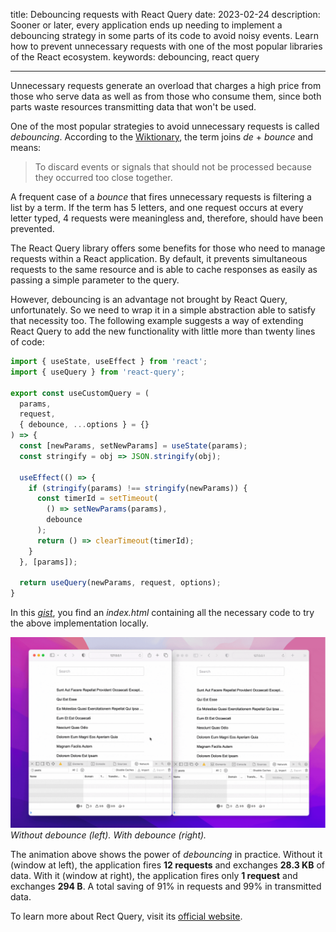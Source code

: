 title: Debouncing requests with React Query
date: 2023-02-24
description: Sooner or later, every application ends up needing to implement a debouncing strategy in some parts of its code to avoid noisy events. Learn how to prevent unnecessary requests with one of the most popular libraries of the React ecosystem.
keywords: debouncing, react query

---

Unnecessary requests generate an overload that charges a high price from those who serve data as well as from those who consume them, since both parts waste resources transmitting data that won't be used.

One of the most popular strategies to avoid unnecessary requests is called *debouncing*. According to the [Wiktionary](https://en.wiktionary.org/wiki/debounce), the term joins *de* + *bounce* and means:

> To discard events or signals that should not be processed because they occurred too close together.

A frequent case of a *bounce* that fires unnecessary requests is filtering a list by a term. If the term has 5 letters, and one request occurs at every letter typed, 4 requests were meaningless and, therefore, should have been prevented.

The React Query library offers some benefits for those who need to manage requests within a React application. By default, it prevents simultaneous requests to the same resource and is able to cache responses as easily as passing a simple parameter to the query.

However, debouncing is an advantage not brought by React Query, unfortunately. So we need to wrap it in a simple abstraction able to satisfy that necessity too. The following example suggests a way of extending React Query to add the new functionality with little more than twenty lines of code:

``` javascript
import { useState, useEffect } from 'react';
import { useQuery } from 'react-query';

export const useCustomQuery = (
  params,
  request,
  { debounce, ...options } = {}
) => {
  const [newParams, setNewParams] = useState(params);
  const stringify = obj => JSON.stringify(obj);

  useEffect(() => {
    if (stringify(params) !== stringify(newParams)) {
      const timerId = setTimeout(
        () => setNewParams(params),
        debounce
      );
      return () => clearTimeout(timerId);
    }
  }, [params]);

  return useQuery(newParams, request, options);
}
```
In this [*gist*](https://gist.github.com/rafaelcamargo/eda94014a8e087334a201feea1f6e6df), you find an *index.html* containing all the necessary code to try the above implementation locally.

![An animation containing two Safari windows. The first one filters a list without debouncing. The second one does the same, but with deboucing](../../images/debouncing-in-practice-2b.gif)  
_Without debounce (left). With debounce (right)._

The animation above shows the power of *debouncing* in practice. Without it (window at left), the application fires **12 requests** and exchanges **28.3 KB** of data. With it (window at right), the application fires only **1 request** and exchanges **294 B**. A total saving of 91% in requests and 99% in transmitted data.

To learn more about Rect Query, visit its [official website](https://react-query-v3.tanstack.com/).
